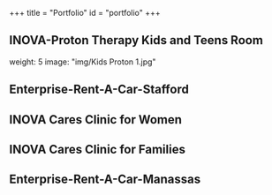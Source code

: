 +++
title = "Portfolio"
id = "portfolio"
+++

## INOVA-Proton Therapy Kids and Teens Room
weight: 5
image: "img/Kids Proton 1.jpg"


## Enterprise-Rent-A-Car-Stafford





## INOVA Cares Clinic for Women





## INOVA Cares Clinic for Families





## Enterprise-Rent-A-Car-Manassas





